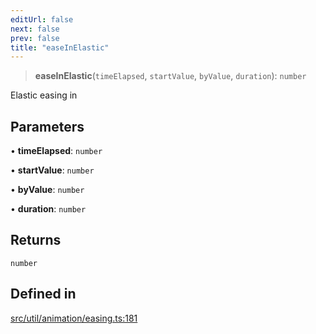 ```yaml
---
editUrl: false
next: false
prev: false
title: "easeInElastic"
---
```


> **easeInElastic**(`timeElapsed`, `startValue`, `byValue`, `duration`): `number`

Elastic easing in

## Parameters

• **timeElapsed**: `number`

• **startValue**: `number`

• **byValue**: `number`

• **duration**: `number`

## Returns

`number`

## Defined in

[src/util/animation/easing.ts:181](https://github.com/fabricjs/fabric.js/blob/a0b4adf41e0a1fd81824114cedd4c32bfb8cac25/src/util/animation/easing.ts#L181)
